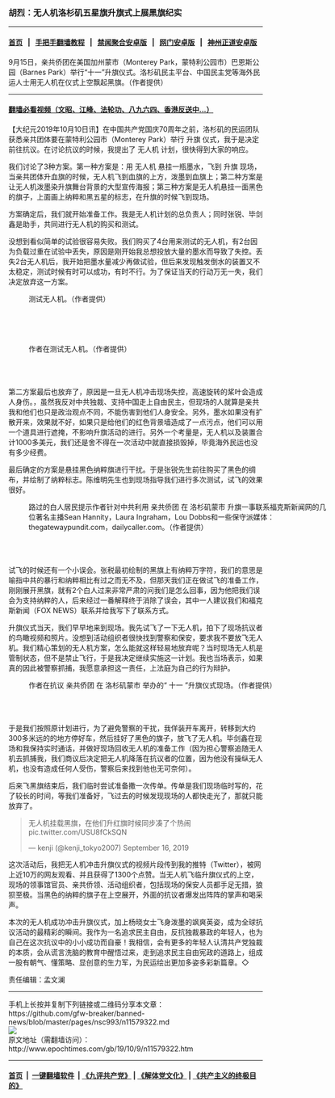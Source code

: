 ### 胡烈：无人机洛杉矶五星旗升旗式上展黑旗纪实
------------------------

#### [首页](https://github.com/gfw-breaker/banned-news/blob/master/README.md) &nbsp;&nbsp;|&nbsp;&nbsp; [手把手翻墙教程](https://github.com/gfw-breaker/guides/wiki) &nbsp;&nbsp;|&nbsp;&nbsp; [禁闻聚合安卓版](https://github.com/gfw-breaker/bn-android) &nbsp;&nbsp;|&nbsp;&nbsp; [网门安卓版](https://github.com/oGate2/oGate) &nbsp;&nbsp;|&nbsp;&nbsp; [神州正道安卓版](https://github.com/SzzdOgate/update) 



<div><img alt="" class="aligncenter wp-post-image" src="http://i.epochtimes.com/assets/uploads/2019/10/6-2-600x400.jpg"/>
<div class="red16 caption">
 9月15日，亲共侨团在美国加州蒙市（Monterey Park，蒙特利公园市）巴恩斯公园（Barnes Park）举行“十一”升旗仪式。洛杉矶民主平台、中国民主党等海外民运人士用无人机在仪式上空飘起黑旗。（作者提供）
</div>
</div><hr/>

#### [翻墙必看视频（文昭、江峰、法轮功、八九六四、香港反送中...）](https://github.com/gfw-breaker/banned-news/blob/master/pages/links.md)

<div><p>
 【大纪元2019年10月10日讯】在中国共产党国庆70周年之前，洛杉矶的民运团队获悉亲共团体要在蒙特利公园市（Monterey Park）举行
 <ok href="http://www.epochtimes.com/gb/tag/%E5%8D%87%E6%97%97.html">
  升旗
 </ok>
 仪式，我于是决定前往抗议。在讨论抗议的时候，我提出了
 <ok href="http://www.epochtimes.com/gb/tag/%E6%97%A0%E4%BA%BA%E6%9C%BA.html">
  无人机
 </ok>
 计划，很快得到大家的响应。
</p>
<p>
 我们讨论了3种方案。第一种方案是：用
 <ok href="http://www.epochtimes.com/gb/tag/%E6%97%A0%E4%BA%BA%E6%9C%BA.html">
  无人机
 </ok>
 悬挂一瓶墨水，飞到
 <ok href="http://www.epochtimes.com/gb/tag/%E5%8D%87%E6%97%97.html">
  升旗
 </ok>
 现场，当亲共团体升血旗的时候，无人机飞到血旗的上方，泼墨到血旗上；第二种方案是让无人机泼墨染升旗舞台背景的大型宣传海报；第三种方案是无人机悬挂一面黑色的旗子，上面画上纳粹和黑五星的标志，在升旗的时候飞到现场。
</p>
<p>
 方案确定后，我们就开始准备工作。我是无人机计划的总负责人；同时张锐、毕剑鑫是助手，共同进行无人机的购买和测试。
</p>
<p>
 没想到看似简单的试验很容易失败。我们购买了4台用来测试的无人机，有2台因为负载过重在试验中丢失，原因是刚开始我总想投放大量的墨水而导致了失控。丢失2台无人机后，我开始把墨水量减少再做试验，但后来发现触发倒水的装置又不太稳定，测试时候有时可以成功，有时不行。为了保证当天的行动万无一失，我们决定放弃这一方案。
 <br/>
 <figure class="wp-caption aligncenter" id="attachment_11579326" style="width: 600px">
  <ok href="http://i.epochtimes.com/assets/uploads/2019/10/1-25.jpg">
   <img alt="" class="size-large wp-image-11579326" src="http://i.epochtimes.com/assets/uploads/2019/10/1-25-600x800.jpg"/>
  </ok>
  <br/><figcaption class="wp-caption-text">
   测试无人机。（作者提供）
  </figcaption><br/>
 </figure><br/>
 <br/>
 <figure class="wp-caption aligncenter" id="attachment_11579343" style="width: 600px">
  <ok href="http://i.epochtimes.com/assets/uploads/2019/10/5-3.jpg">
   <img alt="" class="size-large wp-image-11579343" src="http://i.epochtimes.com/assets/uploads/2019/10/5-3-600x801.jpg"/>
  </ok>
  <br/><figcaption class="wp-caption-text">
   作者在测试无人机。（作者提供）
  </figcaption><br/>
 </figure><br/>
 <br/>
 第二方案最后也放弃了，原因是一旦无人机冲击现场失控，高速旋转的桨叶会造成人身伤。，虽然我反对中共独裁、支持中国走上自由民主，但现场的人就算是亲共我和他们也只是政治观点不同，不能伤害到他们人身安全。另外，墨水如果没有扩散开来，效果就不好，如果只是给他们的红色背景墙造成了一点污点，他们可以用一个道具进行遮掩，不影响升旗活动的进行。另外一个考量是，无人机以及装置合计1000多美元，我们还是舍不得在一次活动中就直接损毁掉，毕竟海外民运也没有多少经费。
</p>
<p>
 最后确定的方案是悬挂黑色纳粹旗进行干扰。于是张锐先生前往购买了黑色的绸布，并绘制了纳粹标志。陈维明先生也到现场指导我们进行多次测试，试飞的效果很好。
 <br/>
 <figure class="wp-caption aligncenter" id="attachment_11579345" style="width: 600px">
  <ok href="http://i.epochtimes.com/assets/uploads/2019/10/2-12.jpg">
   <img alt="" class="size-large wp-image-11579345" src="http://i.epochtimes.com/assets/uploads/2019/10/2-12-600x800.jpg"/>
  </ok>
  <br/><figcaption class="wp-caption-text">
   路过的白人居民提示作者针对中共利用
   <ok href="http://www.epochtimes.com/gb/tag/%E4%BA%B2%E5%85%B1%E4%BE%A8%E5%9B%A2.html">
    亲共侨团
   </ok>
   在
   <ok href="http://www.epochtimes.com/gb/tag/%E6%B4%9B%E6%9D%89%E7%9F%B6%E8%92%99%E5%B8%82.html">
    洛杉矶蒙市
   </ok>
   升旗一事联系福克斯新闻网的几位著名主播Sean Hannity，Laura Ingraham，Lou Dobbs和一些保守派媒体：thegatewaypundit.com，dailycaller.com。（作者提供）
  </figcaption><br/>
 </figure><br/>
 <br/>
 试飞的时候还有一个小误会。张税最初绘制的黑旗上有纳粹万字符，我们的意思是喻指中共的暴行和纳粹相比有过之而无不及，但那天我们正在做试飞的准备工作，刚刚展开黑旗，就有2个白人过来非常严肃的问我们是怎么回事，因为他把我们误会为支持纳粹的人，后来经过一番解释终于消除了误会，其中一人建议我们和福克斯新闻（FOX NEWS）联系并给我写下了联系方式。
</p>
<p>
 升旗仪式当天，我们早早地来到现场。我先试飞了一下无人机，拍下了现场抗议者的鸟瞰视频和照片。没想到活动组织者很快找到警察和保安，要求我不要放飞无人机。我们精心策划的无人机方案，怎么能就这样轻易地放弃呢？当时现场无人机是管制状态，但不是禁止飞行，于是我决定继续实施这一计划。我也当场表示，如果真的因此被警察抓捕，我愿意承担这一责任，上法庭为自己的行为辩护。
 <br/>
 <figure class="wp-caption aligncenter" id="attachment_11579344" style="width: 600px">
  <ok href="http://i.epochtimes.com/assets/uploads/2019/10/3-4.jpg">
   <img alt="" class="size-large wp-image-11579344" src="http://i.epochtimes.com/assets/uploads/2019/10/3-4-600x800.jpg"/>
  </ok>
  <br/><figcaption class="wp-caption-text">
   作者在抗议
   <ok href="http://www.epochtimes.com/gb/tag/%E4%BA%B2%E5%85%B1%E4%BE%A8%E5%9B%A2.html">
    亲共侨团
   </ok>
   在
   <ok href="http://www.epochtimes.com/gb/tag/%E6%B4%9B%E6%9D%89%E7%9F%B6%E8%92%99%E5%B8%82.html">
    洛杉矶蒙市
   </ok>
   举办的“
   <ok href="http://www.epochtimes.com/gb/tag/%E5%8D%81%E4%B8%80.html">
    十一
   </ok>
   ”升旗仪式现场。（作者提供）
  </figcaption><br/>
 </figure><br/>
 <br/>
 于是我们按照原计划进行，为了避免警察的干扰，我佯装开车离开，转移到大约300多米远的的地方停好车，然后挂好了黑色的旗子，放飞了无人机。毕剑鑫在现场和我保持实时通话，并做好现场回收无人机的准备工作（因为担心警察追随无人机去抓捕我，我们商议后决定把无人机降落在抗议者的位置，因为他没有操纵无人机，也没有造成任何人受伤，警察后来找到他也无可奈何）。
</p>
<p>
 后来飞黑旗结束后，我们临时尝试准备撒一次传单。传单是我们现场临时写的，花了较长的时间，等我们准备好，飞过去的时候发现现场的人都快走光了，那就只能放弃了。
 <br/>
</p>
<blockquote class="twitter-tweet">
 <p dir="ltr" lang="zh">
  无人机挂载黑旗，在他们升红旗时候同步凑了个热闹
  <ok href="https://t.co/USU8fCkSQN">
   pic.twitter.com/USU8fCkSQN
  </ok>
 </p>
 <p>
  — kenji (@kenji_tokyo2007)
  <ok href="https://twitter.com/kenji_tokyo2007/status/1173422709797031936?ref_src=twsrc%5Etfw">
   September 16, 2019
  </ok>
 </p>
</blockquote>
<p>
</p>
<p>
 这次活动后，我把无人机冲击升旗仪式的视频片段传到我的推特（Twitter），被网上近10万的网友观看、并且获得了1300个点赞。当无人机飞临升旗仪式的上空，现场的领事馆官员、亲共侨领、活动组织者，包括现场的保安人员都手足无措，狼狈至极。当黑色的纳粹的旗子在上空展开，外面的抗议者爆发出阵阵的掌声和喝采声。
</p>
<p>
 本次的无人机成功冲击升旗仪式，加上杨晓女士飞身泼墨的飒爽英姿，成为全球抗议活动的最精彩的瞬间。我作为一名追求民主自由，反抗独裁暴政的年轻人，也为自己在这次抗议中的小小成功而自豪！我相信，会有更多的年轻人认清共产党独裁的本质，会从谎言洗脑的教育中醒悟过来，走到追求民主自由宪政的道路上，组成一股有朝气、懂策略、显创意的生力军，为民运绘出更加多姿多彩新篇章。◇
</p>
<p>
 责任编辑：孟文澜
</p>
</div>
<hr/>
手机上长按并复制下列链接或二维码分享本文章：<br/>
https://github.com/gfw-breaker/banned-news/blob/master/pages/nsc993/n11579322.md <br/>
<a href='https://github.com/gfw-breaker/banned-news/blob/master/pages/nsc993/n11579322.md'><img src='https://github.com/gfw-breaker/banned-news/blob/master/pages/nsc993/n11579322.md.png'/></a> <br/>
原文地址（需翻墙访问）：http://www.epochtimes.com/gb/19/10/9/n11579322.htm


------------------------
#### [首页](https://github.com/gfw-breaker/banned-news/blob/master/README.md) &nbsp;|&nbsp; [一键翻墙软件](https://github.com/gfw-breaker/nogfw/blob/master/README.md) &nbsp;| [《九评共产党》](https://github.com/gfw-breaker/9ping.md/blob/master/README.md#九评之一评共产党是什么) | [《解体党文化》](https://github.com/gfw-breaker/jtdwh.md/blob/master/README.md) | [《共产主义的终极目的》](https://github.com/gfw-breaker/gczydzjmd.md/blob/master/README.md)


<img src='http://gfw-breaker.win/banned-news/pages/nsc993/n11579322.md' width='0px' height='0px'/>